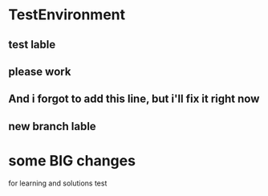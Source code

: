 # TestEnvironment

## test lable
## please work
## And i forgot to add this line, but i'll fix it right now
## new branch lable
# some BIG changes 
for learning and solutions test

